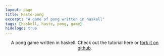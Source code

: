 ```yaml
---
layout: page
title: Haste-pong
excerpt: "A game of pong written in haskell"
tags: [haskell, haste, pong, game]
hidelogo: true
---
```

<script src="{{ site.url }}/assets/js/pong.js"></script>
<div style='text-align:center'>
  A pong game written in haskell. Check out the tutorial here or <a href="https://github.com/iffyio/pong.hs" target="_blank">fork it on github</a>.
</div>

